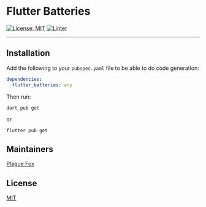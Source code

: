 # Flutter Batteries

[![License: MIT](https://img.shields.io/badge/license-MIT-purple.svg)](https://opensource.org/licenses/MIT)
[![Linter](https://img.shields.io/badge/style-linter-40c4ff.svg)](https://dart-lang.github.io/linter/lints/)

---

## Installation

Add the following to your `pubspec.yaml` file to be able to do code generation:

```yaml
dependencies:
  flutter_batteries: any
```

Then run:

```shell
dart pub get
```

or

```shell
flutter pub get
```

## Maintainers

[Plague Fox](https://plugfox.dev)

## License

[MIT](https://github.com/plugfox/batteries/blob/master/LICENSE)

